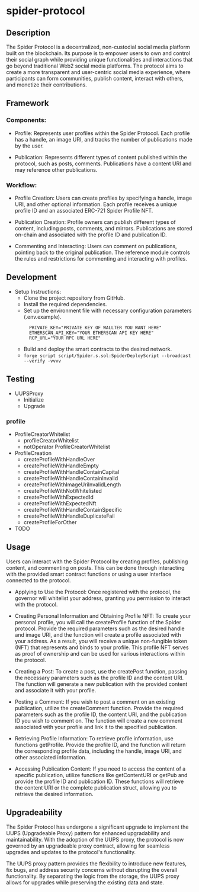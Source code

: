# spider-protocol

## Description

The Spider Protocol is a decentralized, non-custodial social media platform built on the blockchain. Its purpose is to empower users to own and control their social graph while providing unique functionalities and interactions that go beyond traditional Web2 social media platforms. The protocol aims to create a more transparent and user-centric social media experience, where participants can form communities, publish content, interact with others, and monetize their contributions.

## Framework

### Components:
- Profile: Represents user profiles within the Spider Protocol. Each profile has a handle, an image URI, and tracks the number of publications made by the user.

- Publication: Represents different types of content published within the protocol, such as posts, comments. Publications have a content URI and may reference other publications.

### Workflow:
- Profile Creation: Users can create profiles by specifying a handle, image URI, and other optional information. Each profile receives a unique profile ID and an associated ERC-721 Spider Profile NFT.

- Publication Creation: Profile owners can publish different types of content, including posts, comments, and mirrors. Publications are stored on-chain and associated with the profile ID and publication ID.

- Commenting and Interacting: Users can comment on publications, pointing back to the original publication. The reference module controls the rules and restrictions for commenting and interacting with profiles.

## Development

- Setup Instructions:
  - Clone the project repository from GitHub.
  - Install the required dependencies.
  - Set up the environment file with necessary configuration parameters (.env.example).
    ```
      PRIVATE_KEY="PRIVATE KEY OF WALLTER YOU WANT HERE"
      ETHERSCAN_API_KEY="YOUR ETHERSCAN API KEY HERE"
      RCP_URL="YOUR RPC URL HERE"
    ```
  - Build and deploy the smart contracts to the desired network.
  - `forge script script/Spider.s.sol:SpiderDeployScript --broadcast --verify -vvvv`

## Testing
- UUPSProxy
  - Initialize
  - Upgrade
### profile
- ProfileCreatorWhitelist
  - profileCreatorWhitelist
  - notOperator ProfileCreatorWhitelist
- ProfileCreation
  - createProfileWithHandleOver
  - createProfileWithHandleEmpty
  - createProfileWithHandleContainCapital
  - createProfileWithHandleContainInvalid
  - createProfileWithImageUriInvalidLength
  - createProfileWithNotWhitelisted
  - createProfileWithExpectedId
  - createProfileWithExpectedNft
  - createProfileWithHandleContainSpecific
  - createProfileWithHandleDuplicateFail
  - createProfileForOther
- TODO

## Usage
Users can interact with the Spider Protocol by creating profiles, publishing content, and commenting on posts. This can be done through interacting with the provided smart contract functions or using a user interface connected to the protocol.

- Applying to Use the Protocol: Once registered with the protocol, the governor will whitelist your address, granting you permission to interact with the protocol.

- Creating Personal Information and Obtaining Profile NFT: To create your personal profile, you will call the createProfile function of the Spider protocol. Provide the required parameters such as the desired handle and image URI, and the function will create a profile associated with your address. As a result, you will receive a unique non-fungible token (NFT) that represents and binds to your profile. This profile NFT serves as proof of ownership and can be used for various interactions within the protocol.

- Creating a Post: To create a post, use the createPost function, passing the necessary parameters such as the profile ID and the content URI. The function will generate a new publication with the provided content and associate it with your profile.

- Posting a Comment: If you wish to post a comment on an existing publication, utilize the createComment function. Provide the required parameters such as the profile ID, the content URI, and the publication ID you wish to comment on. The function will create a new comment associated with your profile and link it to the specified publication.

- Retrieving Profile Information: To retrieve profile information, use functions getProfile. Provide the profile ID, and the function will return the corresponding profile data, including the handle, image URI, and other associated information.

- Accessing Publication Content: If you need to access the content of a specific publication, utilize functions like getContentURI or getPub and provide the profile ID and publication ID. These functions will retrieve the content URI or the complete publication struct, allowing you to retrieve the desired information.

## Upgradeability

The Spider Protocol has undergone a significant upgrade to implement the UUPS (Upgradeable Proxy) pattern for enhanced upgradability and maintainability. With the adoption of the UUPS proxy, the protocol is now governed by an upgradeable proxy contract, allowing for seamless upgrades and updates to the protocol's functionality.

The UUPS proxy pattern provides the flexibility to introduce new features, fix bugs, and address security concerns without disrupting the overall functionality. By separating the logic from the storage, the UUPS proxy allows for upgrades while preserving the existing data and state.